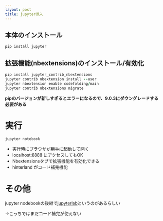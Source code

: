 ```yaml
---
layout: post
title: jupyter導入
---
```


## 本体のインストール

```ruby
pip install jupyter
```

## 拡張機能(nbextensions)のインストール/有効化

```ruby
pip install jupyter_contrib_nbextensions
jupyter contrib nbextension install --user
jupyter nbextension enable codefolding/main
jupyter contrib nbextensions migrate
```

**pipのバージョンが新しすぎるとエラーになるので、9.0.3にダウングレードする必要がある**

# 実行

```ruby
jupyter notebook
```

- 実行時にブラウザが勝手に起動して開く
- localhost:8888 にアクセスしてもOK
- Nbextensionsタブで拡張機能を有効化できる
- hinterland がコード補完機能

# その他
jupyter nodebookの後継で[jupyterlab](https://github.com/jupyterlab/jupyterlab)というのがあるらしい

→こっちではまだコード補完が使えない
 